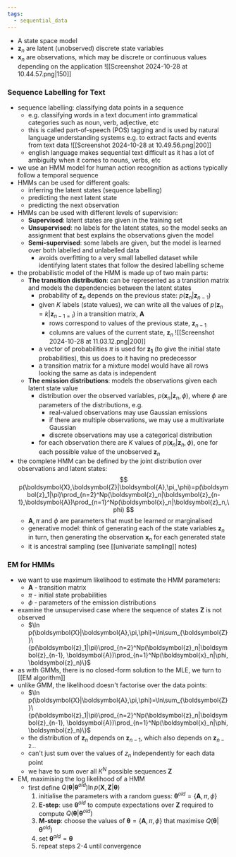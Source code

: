 ```yaml
---
tags:
  - sequential_data
---
```

- A state space model
- $\boldsymbol{z}_n$ are latent (unobserved) discrete state variables
- $\boldsymbol{x}_n$ are observations, which may be discrete or continuous values depending on the application
![[Screenshot 2024-10-28 at 10.44.57.png|150]]
### Sequence Labelling for Text
- sequence labelling: classifying data points in a sequence
	- e.g. classifying words in a text document into grammatical categories such as noun, verb, adjective, etc
	- this is called part-of-speech (POS) tagging and is used by natural language understanding systems e.g. to extract facts and events from text data
	![[Screenshot 2024-10-28 at 10.49.56.png|200]]
	- english language makes sequential text difficult as it has a lot of ambiguity when it comes to nouns, verbs, etc
- we use an HMM model for human action recognition as actions typically follow a temporal sequence
- HMMs can be used for different goals:
	- inferring the latent states (sequence labelling)
	- predicting the next latent state
	- predicting the next observation
- HMMs can be used with different levels of supervision:
	- **Supervised**: latent states are given in the training set
	- **Unsupervised**: no labels for the latent states, so the model seeks an assignment that best explains the observations given the model 
	- **Semi-supervised**: some labels are given, but the model is learned over both labelled and unlabelled data
		- avoids overfitting to a very small labelled dataset while identifying latent states that follow the desired labelling scheme
- the probabilistic model of the HMM is made up of two main parts:
	- **The transition distribution**: can be represented as a transition matrix and models the dependencies between the latent states
		- probability of $\boldsymbol{z}_n$ depends on the previous state: $p(\boldsymbol{z}_n|\boldsymbol{z}_{n-1})$
		- given $K$ labels (state values), we can write all the values of $p(\boldsymbol{z}_n=k|\boldsymbol{z}_{n-1=l})$ in a transition matrix, $\boldsymbol{A}$
			- rows correspond to values of the previous state, $\boldsymbol{z}_{n-1}$
			- columns are values of the current state, $\boldsymbol{z}_n$
			![[Screenshot 2024-10-28 at 11.03.12.png|200]]
		- a vector of probabilities $\pi$ is used for $\boldsymbol{z_1}$ (to give the initial state probabilities), this us does to it having no predecessor
		- a transition matrix for a mixture model would have all rows looking the same as data is independent
	- **The emission distributions**: models the observations given each latent state value
		- distribution over the observed variables, $p(\boldsymbol{x}_n|\boldsymbol{z}_n, \phi)$, where $\phi$ are parameters of the distributions, e.g.
			- real-valued observations may use Gaussian emissions
			- if there are multiple observations, we may use a multivariate Gaussian
			- discrete observations may use a categorical distribution
		- for each observation there are $K$ values of $p(\boldsymbol{x}_n|\boldsymbol{z}_n, \phi)$, one for each possible value of the unobserved $\boldsymbol{z}_n$
- the complete HMM can be defined by the joint distribution over observations and latent states:
	$$
	p(\boldsymbol{X},\boldsymbol{Z}|\boldsymbol{A},\pi,,\phi)=p(\boldsymbol{z}_1|\pi)\prod_{n=2}^Np(\boldsymbol{z}_n|\boldsymbol{z}_{n-1},\boldsymbol{A})\prod_{n=1}^Np(\boldsymbol{x}_n|\boldsymbol{z}_n,\phi)
	$$
	- $\boldsymbol{A}, \pi$ and $\phi$ are parameters that must be learned or marginalised
	- generative model: think of generating each of the state variables $\boldsymbol{z}_n$ in turn, then generating the observation $\boldsymbol{x}_n$ for each generated state
	- it is ancestral sampling (see [[univariate sampling]] notes)
### EM for HMMs
- we want to use maximum likelihood to estimate the HMM parameters:
	- $\boldsymbol{A}$ - transition matrix
	- $\pi$ - initial state probabilities
	- $\phi$ - parameters of the emission distributions
- examine the unsupervised case where the sequence of states $\boldsymbol{Z}$ is not observed
	- $\ln p(\boldsymbol{X}|\boldsymbol{A},\pi,\phi)=\ln\sum_{\boldsymbol{Z}}\{p(\boldsymbol{z}_1|\pi)\prod_{n=2}^Np(\boldsymbol{z}_n|\boldsymbol{z}_{n-1}, \boldsymbol{A})\prod_{n=1}^Np(\boldsymbol{x}_n|\phi, \boldsymbol{z}_n)\}$
- as with GMMs, there is no closed-form solution to the MLE, we turn to [[EM algorithm]]
- unlike GMM, the likelihood doesn't factorise over the data points:
	- $\ln p(\boldsymbol{X}|\boldsymbol{A},\pi,\phi)=\ln\sum_{\boldsymbol{Z}}\{p(\boldsymbol{z}_1|\pi)\prod_{n=2}^Np(\boldsymbol{z}_n|\boldsymbol{z}_{n-1}, \boldsymbol{A})\prod_{n=1}^Np(\boldsymbol{x}_n|\phi, \boldsymbol{z}_n)\}$
	- the distribution of $\boldsymbol{z}_n$ depends on $\boldsymbol{z}_{n-1}$, which also depends on $\boldsymbol{z}_{n-2...}$
	- can't just sum over the values of $z_n$ independently for each data point
	- we have to sum over all $K^N$ possible sequences $\boldsymbol{Z}$
- EM, maximising the log likelihood of a HMM
	- first define $Q(\boldsymbol{\theta}|\boldsymbol{\theta}^{old})\ln p(\boldsymbol{X}, \boldsymbol{Z}|\boldsymbol{\theta})$
		1. initialise the parameters with a random guess: $\boldsymbol{\theta}^{old}=\{\boldsymbol{A},\pi,\phi\}$
		2. **E-step**: use $\boldsymbol{\theta}^{old}$ to compute expectations over $\boldsymbol{Z}$ required to compute $Q(\boldsymbol{\theta}|\boldsymbol{\theta}^{old})$ 
		3. **M-step**: choose the values of $\boldsymbol{\theta}=\{\boldsymbol{A}, \pi,\phi\}$ that maximise $Q(\boldsymbol{\theta}|\boldsymbol{\theta}^{old})$
		4. set $\boldsymbol{\theta}^{old}=\boldsymbol{\theta}$
		5. repeat steps 2-4 until convergence


